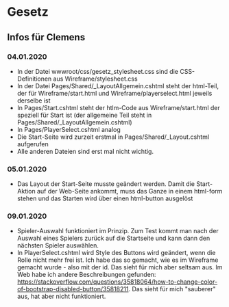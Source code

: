 # Gesetz

## Infos für Clemens

### 04.01.2020
* In der Datei wwwroot/css/gesetz_stylesheet.css sind die CSS-Definitionen aus Wireframe/stylesheet.css
* In der Datei Pages/Shared/_LayoutAllgemein.cshtml steht der html-Teil, der für Wireframe/start.html und Wireframe/playerselect.html jeweils derselbe ist
* In Pages/Start.cshtml steht der htlm-Code aus Wireframe/start.html der speziell für Start ist (der allgemeine Teil steht in Pages/Shared/_LayoutAllgemein.cshtml)
* In Pages/PlayerSelect.cshtml analog
* Die Start-Seite wird zurzeit erstmal in Pages/Shared/_Layout.cshtml aufgerufen
* Alle anderen Dateien sind erst mal nicht wichtig.

### 05.01.2020

* Das Layout der Start-Seite musste geändert werden. Damit die Start-Aktion auf der Web-Seite 
  ankommt, muss das Ganze in einem html-form stehen und das Starten wird über einen html-button ausgelöst 

### 09.01.2020

* Spieler-Auswahl funktioniert im Prinzip. Zum Test kommt man nach der Auswahl eines Spielers
  zurück auf die Startseite und kann dann den nächsten Spieler auswählen.
* In PlayerSelect.cshtml wird Style des Buttons wird geändert, wenn die Rolle 
  nicht mehr frei ist. Ich habe das so gemacht, wie es im Wireframe gemacht wurde -
  also mit der id. Das sieht für mich aber seltsam aus. Im Web habe ich andere Beschreibungen gefunden:
  https://stackoverflow.com/questions/35818064/how-to-change-color-of-bootstrap-disabled-button/35818211.
  Das sieht für mich "sauberer" aus, hat aber nicht funktioniert.

